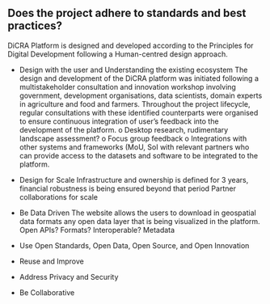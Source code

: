 
## Does the project adhere to standards and best practices?

DiCRA Platform is designed and developed according to the Principles for Digital Development following a Human-centred design approach.

- Design with the user and Understanding the existing ecosystem
The design and development of the DiCRA platform was initiated following a multistakeholder consultation and innovation workshop involving government, development organisations, data scientists, domain experts in agriculture and food and farmers. Throughout the project lifecycle, regular consultations with these identified counterparts were organised to ensure continuous integration of user’s feedback into the development of the platform. 
o	Desktop research, rudimentary landscape assessment?
o	Focus group feedback
o	Integrations with other systems and frameworks (MoU, SoI with relevant partners who can provide access to the datasets and software to be integrated to the platform.

- Design for Scale
Infrastructure and ownership is defined for 3 years, financial robustness is being ensured beyond that period 
Partner collaborations for scale

- Be Data Driven
The website allows the users to download in geospatial data formats any open data layer that is being visualized in the platform. Open APIs? Formats? Interoperable? Metadata

- Use Open Standards, Open Data, Open Source, and Open Innovation

- Reuse and Improve

- Address Privacy and Security

- Be Collaborative



